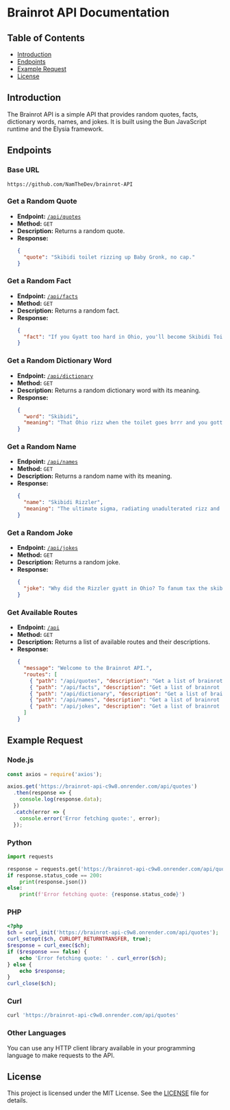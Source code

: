 # Brainrot API Documentation

## Table of Contents
- [Introduction](#introduction)
- [Endpoints](#endpoints)
- [Example Request](#example-request)
- [License](#license)

## Introduction

The Brainrot API is a simple API that provides random quotes, facts, dictionary words, names, and jokes. It is built using the Bun JavaScript runtime and the Elysia framework.

## Endpoints

### Base URL
```
https://github.com/NamTheDev/brainrot-API
```

### Get a Random Quote
- **Endpoint:** [`/api/quotes`](https://brainrot-api-c9w8.onrender.com/api/quotes)
- **Method:** `GET`
- **Description:** Returns a random quote.
- **Response:**
  ```json
  {
    "quote": "Skibidi toilet rizzing up Baby Gronk, no cap."
  }
  ```

### Get a Random Fact
- **Endpoint:** [`/api/facts`](https://brainrot-api-c9w8.onrender.com/api/facts)
- **Method:** `GET`
- **Description:** Returns a random fact.
- **Response:**
  ```json
  {
    "fact": "If you Gyatt too hard in Ohio, you'll become Skibidi Toilet."
  }
  ```

### Get a Random Dictionary Word
- **Endpoint:** [`/api/dictionary`](https://brainrot-api-c9w8.onrender.com/api/dictionary)
- **Method:** `GET`
- **Description:** Returns a random dictionary word with its meaning.
- **Response:**
  ```json
  {
    "word": "Skibidi",
    "meaning": "That Ohio rizz when the toilet goes brrr and you gotta hit the fanum tax. Basically, it's a sigma move, no cap."
  }
  ```

### Get a Random Name
- **Endpoint:** [`/api/names`](https://brainrot-api-c9w8.onrender.com/api/names)
- **Method:** `GET`
- **Description:** Returns a random name with its meaning.
- **Response:**
  ```json
  {
    "name": "Skibidi Rizzler",
    "meaning": "The ultimate sigma, radiating unadulterated rizz and skibidi energy. He's so Ohio it's bussin'."
  }
  ```

### Get a Random Joke
- **Endpoint:** [`/api/jokes`](https://brainrot-api-c9w8.onrender.com/api/jokes)
- **Method:** `GET`
- **Description:** Returns a random joke.
- **Response:**
  ```json
  {
    "joke": "Why did the Rizzler gyatt in Ohio? To fanum tax the skibidi toilet, no cap!"
  }
  ```

### Get Available Routes
- **Endpoint:** [`/api`](https://brainrot-api-c9w8.onrender.com/api)
- **Method:** `GET`
- **Description:** Returns a list of available routes and their descriptions.
- **Response:**
  ```json
  {
    "message": "Welcome to the Brainrot API.",
    "routes": [
      { "path": "/api/quotes", "description": "Get a list of brainrot quotes" },
      { "path": "/api/facts", "description": "Get a list of brainrot facts" },
      { "path": "/api/dictionary", "description": "Get a list of brainrot dictionary words" },
      { "path": "/api/names", "description": "Get a list of brainrot names" },
      { "path": "/api/jokes", "description": "Get a list of brainrot jokes" }
    ]
  }
  ```

## Example Request

### Node.js
```javascript
const axios = require('axios');

axios.get('https://brainrot-api-c9w8.onrender.com/api/quotes')
  .then(response => {
    console.log(response.data);
  })
  .catch(error => {
    console.error('Error fetching quote:', error);
  });
```

### Python
```python
import requests

response = requests.get('https://brainrot-api-c9w8.onrender.com/api/quotes')
if response.status_code == 200:
    print(response.json())
else:
    print(f'Error fetching quote: {response.status_code}')
```

### PHP
```php
<?php
$ch = curl_init('https://brainrot-api-c9w8.onrender.com/api/quotes');
curl_setopt($ch, CURLOPT_RETURNTRANSFER, true);
$response = curl_exec($ch);
if ($response === false) {
    echo 'Error fetching quote: ' . curl_error($ch);
} else {
    echo $response;
}
curl_close($ch);
```

### Curl
```bash
curl 'https://brainrot-api-c9w8.onrender.com/api/quotes'
```

### Other Languages
You can use any HTTP client library available in your programming language to make requests to the API.

## License

This project is licensed under the MIT License. See the [LICENSE](LICENSE) file for details.
